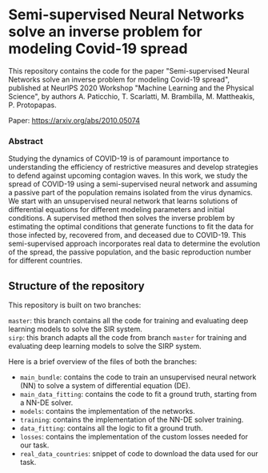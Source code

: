 # Semi-supervised Neural Networks solve an inverse problem for modeling Covid-19 spread

This repository contains the code for the paper "Semi-supervised Neural Networks solve an inverse problem for modeling Covid-19 spread", 
published at NeurIPS 2020 Workshop "Machine Learning and the Physical Science", by authors A. Paticchio, T. Scarlatti, M. Brambilla, M. Mattheakis, P. Protopapas.

Paper: https://arxiv.org/abs/2010.05074

### Abstract
Studying the dynamics of  COVID-19 is of paramount importance to understanding the efficiency of restrictive measures and develop  strategies to defend against upcoming contagion waves. 
In this work, we study the spread of COVID-19 using a semi-supervised  neural network and assuming a passive part of the population remains isolated from the virus dynamics. 
We start with an unsupervised neural network that learns solutions of differential equations for different modeling parameters and initial conditions. A supervised method then solves the inverse problem by estimating the optimal conditions that generate functions to fit the data for those infected by, recovered from, and deceased due to COVID-19. This semi-supervised approach incorporates real data to determine the evolution of the spread, the passive population, and the basic reproduction number  for different countries. 

## Structure of the repository

This repository is built on two branches:

`master`: this branch contains all the code for training and evaluating deep learning models to solve the SIR system. \
`sirp`: this branch adapts all the code from branch `master` for training and evaluating deep learning models to solve the SIRP system.

Here is a brief overview of the files of both the branches:

- `main_bundle`: contains the code to train an unsupervised neural network (NN) to solve a system of differential equation (DE). 
- `main_data_fitting`: contains the code to fit a ground truth, starting from a NN-DE solver. 
- `models`: contains the implementation of the networks. 
- `training`: contains the implementation of the NN-DE solver training. 
- `data_fitting`: contains all the logic to fit a ground truth. 
- `losses`: contains the implementation of the custom losses needed for our task. 
- `real_data_countries`: snippet of code to download the data used for our task. 
